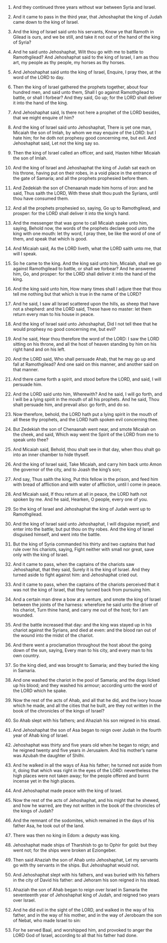 1. And they continued three years without war between Syria and
Israel.

2. And it came to pass in the third year, that Jehoshaphat the king
of Judah came down to the king of Israel.

3. And the king of Israel said unto his servants, Know ye that
Ramoth in Gilead is ours, and we be still, and take it not out of the
hand of the king of Syria?

4. And he said unto Jehoshaphat, Wilt
thou go with me to battle to Ramothgilead? And Jehoshaphat said to the
king of Israel, I am as thou art, my people as thy people, my horses
as thy horses.

5. And Jehoshaphat said unto the king of Israel, Enquire, I pray
thee, at the word of the LORD to day.

6. Then the king of Israel gathered the prophets together, about
four hundred men, and said unto them, Shall I go against Ramothgilead
to battle, or shall I forbear? And they said, Go up; for the LORD
shall deliver it into the hand of the king.

7. And Jehoshaphat said, Is there not here a prophet of the LORD
besides, that we might enquire of him?

8. And the king of Israel
said unto Jehoshaphat, There is yet one man, Micaiah the son of Imlah,
by whom we may enquire of the LORD: but I hate him; for he doth not
prophesy good concerning me, but evil. And Jehoshaphat said, Let not
the king say so.

9. Then the king of Israel called an officer, and said, Hasten
hither Micaiah the son of Imlah.

10. And the king of Israel and Jehoshaphat the king of Judah sat
each on his throne, having put on their robes, in a void place in the
entrance of the gate of Samaria; and all the prophets prophesied
before them.

11. And Zedekiah the son of Chenaanah made him horns of iron: and he
said, Thus saith the LORD, With these shalt thou push the Syrians,
until thou have consumed them.

12. And all the prophets prophesied so, saying, Go up to
Ramothgilead, and prosper: for the LORD shall deliver it into the
king’s hand.

13. And the messenger that was gone to call Micaiah spake unto him,
saying, Behold now, the words of the prophets declare good unto the
king with one mouth: let thy word, I pray thee, be like the word of
one of them, and speak that which is good.

14. And Micaiah said, As the LORD liveth, what the LORD saith unto
me, that will I speak.

15. So he came to the king. And the king said unto him, Micaiah,
shall we go against Ramothgilead to battle, or shall we forbear? And
he answered him, Go, and prosper: for the LORD shall deliver it into
the hand of the king.

16. And the king said unto him, How many times shall I adjure thee
that thou tell me nothing but that which is true in the name of the
LORD?

17. And he said, I saw all Israel scattered upon the hills,
as sheep that have not a shepherd: and the LORD said, These have no
master: let them return every man to his house in peace.

18. And the king of Israel said unto Jehoshaphat, Did I not tell
thee that he would prophesy no good concerning me, but evil?

19. And he said, Hear thou therefore the word of the LORD: I saw the LORD
sitting on his throne, and all the host of heaven standing by him on
his right hand and on his left.

20. And the LORD said, Who shall persuade Ahab, that he may go up
and fall at Ramothgilead? And one said on this manner, and another
said on that manner.

21. And there came forth a spirit, and stood before the LORD, and
said, I will persuade him.

22. And the LORD said unto him, Wherewith? And he said, I will go
forth, and I will be a lying spirit in the mouth of all his prophets.
And he said, Thou shalt persuade him, and prevail also: go forth, and
do so.

23. Now therefore, behold, the LORD hath put a lying spirit in the
mouth of all these thy prophets, and the LORD hath spoken evil
concerning thee.

24. But Zedekiah the son of Chenaanah went near, and smote Micaiah
on the cheek, and said, Which way went the Spirit of the LORD from me
to speak unto thee?

25. And Micaiah said, Behold, thou shalt see in
that day, when thou shalt go into an inner chamber to hide thyself.

26. And the king of Israel said, Take Micaiah, and carry him back
unto Amon the governor of the city, and to Joash the king’s son;

27. And say, Thus saith the king, Put this fellow in the prison, and feed
him with bread of affliction and with water of affliction, until I
come in peace.

28. And Micaiah said, If thou return at all in peace, the LORD hath
not spoken by me. And he said, Hearken, O people, every one of you.

29. So the king of Israel and Jehoshaphat the king of Judah went up
to Ramothgilead.

30. And the king of Israel said unto Jehoshaphat, I will disguise
myself, and enter into the battle; but put thou on thy robes. And the
king of Israel disguised himself, and went into the battle.

31. But the king of Syria commanded his thirty and two captains that
had rule over his chariots, saying, Fight neither with small nor
great, save only with the king of Israel.

32. And it came to pass, when the captains of the chariots saw
Jehoshaphat, that they said, Surely it is the king of Israel. And they
turned aside to fight against him: and Jehoshaphat cried out.

33. And it came to pass, when the captains of the chariots perceived
that it was not the king of Israel, that they turned back from
pursuing him.

34. And a certain man drew a bow at a venture, and smote the king of
Israel between the joints of the harness: wherefore he said unto the
driver of his chariot, Turn thine hand, and carry me out of the host;
for I am wounded.

35. And the battle increased that day: and the king was stayed up in
his chariot against the Syrians, and died at even: and the blood ran
out of the wound into the midst of the chariot.

36. And there went a proclamation throughout the host about the
going down of the sun, saying, Every man to his city, and every man to
his own country.

37. So the king died, and was brought to Samaria; and they buried
the king in Samaria.

38. And one washed the chariot in the pool of Samaria; and the dogs
licked up his blood; and they washed his armour; according unto the
word of the LORD which he spake.

39. Now the rest of the acts of Ahab, and all that he did, and the
ivory house which he made, and all the cities that he built, are they
not written in the book of the chronicles of the kings of Israel?

40. So Ahab slept with his fathers; and Ahaziah his son reigned in
his stead.

41. And Jehoshaphat the son of Asa began to reign over Judah in the
fourth year of Ahab king of Israel.

42. Jehoshaphat was thirty and five years old when he began to
reign; and he reigned twenty and five years in Jerusalem. And his
mother’s name was Azubah the daughter of Shilhi.

43. And he walked in all the ways of Asa his father; he turned not
aside from it, doing that which was right in the eyes of the LORD:
nevertheless the high places were not taken away; for the people
offered and burnt incense yet in the high places.

44. And Jehoshaphat made peace with the king of Israel.

45. Now the rest of the acts of Jehoshaphat, and his might that he
shewed, and how he warred, are they not written in the book of the
chronicles of the kings of Judah?

46. And the remnant of the
sodomites, which remained in the days of his father Asa, he took out
of the land.

47. There was then no king in Edom: a deputy was king.

48. Jehoshaphat made ships of Tharshish to go to Ophir for gold: but
they went not; for the ships were broken at Eziongeber.

49. Then said Ahaziah the son of Ahab unto Jehoshaphat, Let my
servants go with thy servants in the ships. But Jehoshaphat would not.

50. And Jehoshaphat slept with his fathers, and was buried with his
fathers in the city of David his father: and Jehoram his son reigned
in his stead.

51. Ahaziah the son of Ahab began to reign over Israel in Samaria
the seventeenth year of Jehoshaphat king of Judah, and reigned two
years over Israel.

52. And he did evil in the sight of the LORD, and walked in the way
of his father, and in the way of his mother, and in the way of
Jeroboam the son of Nebat, who made Israel to sin:

53. For he served
Baal, and worshipped him, and provoked to anger the LORD God of
Israel, according to all that his father had done.